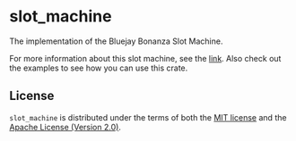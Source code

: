 # slot_machine
The implementation of the Bluejay Bonanza Slot Machine.

For more information about this slot machine, see the [link](https://easy.vegas/games/slots/how-they-work).
Also check out the examples to see how you can use this crate.

## License
`slot_machine` is distributed under the terms of both the [MIT license](LICENSE-MIT) and the [Apache License (Version 2.0)](LICENSE-APACHE).